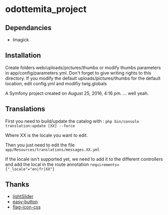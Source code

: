 odottemita_project
==================

## Dependancies

* Imagick

## Installation

Create folders web/uploads/pictures/thumbs or modify thumbs parameters in app/config/parameters.yml. Don't forget to give writing rights to this directory.
If you modify the default uploads/pictures/thumbs for the default location, edit config.yml and modifiy twig.globals

A Symfony project created on August 25, 2016, 4:16 pm.
... well yeah.

## Translations

First you need to build/update the catalog with :
`php bin/console translation:update [XX] --force`

Where XX is the locale you want to edit.

Then you just need to edit the file 
`app/Resources/translations/messages.XX.yml`

If the locale isn't supported yet, we need to add it to the different controllers and add the local in the route annotation
`requirements={"_locale"="en|fr|XX"}`



## Thanks

* [lightSlider](https://github.com/sachinchoolur/lightslider)
* [easy-button](https://github.com/CliffCloud/Leaflet.EasyButton)
* [flag-icon-css](https://github.com/lipis/flag-icon-css)

